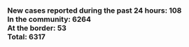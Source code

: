 ### New cases reported during the past 24 hours: 108<br/>In the community: 6264<br/>At the border: 53<br/>Total: 6317